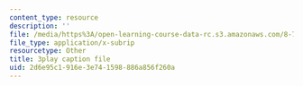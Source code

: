 ```yaml
---
content_type: resource
description: ''
file: /media/https%3A/open-learning-course-data-rc.s3.amazonaws.com/8-701-introduction-to-nuclear-and-particle-physics-fall-2020/2d6e95c1916e3e741598886a856f260a_16iPrwJMvSs.srt
file_type: application/x-subrip
resourcetype: Other
title: 3play caption file
uid: 2d6e95c1-916e-3e74-1598-886a856f260a
---
```

